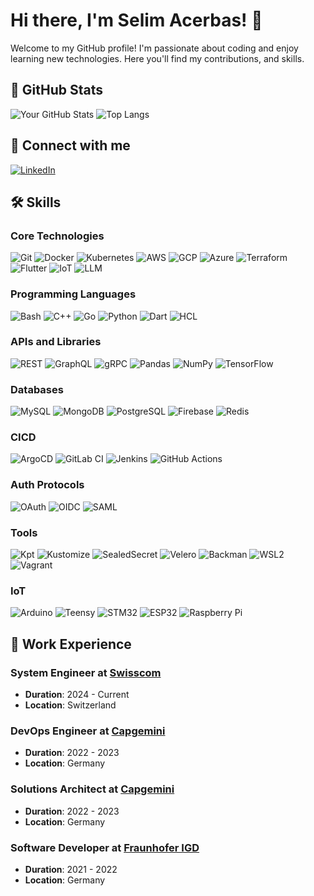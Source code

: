 # Hi there, I'm Selim Acerbas! 👋

Welcome to my GitHub profile! I'm passionate about coding and enjoy learning new technologies. Here you'll find my contributions, and skills.

## 🚀 GitHub Stats

![Your GitHub Stats](https://github-readme-stats.vercel.app/api?username=SelimAcerbas&show_icons=true&theme=radical)
![Top Langs](https://github-readme-stats.vercel.app/api/top-langs/?username=SelimAcerbas&layout=compact&theme=radical)

## 🔗 Connect with me

[![LinkedIn](https://img.shields.io/badge/LinkedIn-blue?style=for-the-badge&logo=linkedin)](https://www.linkedin.com/in/selim-acerbas-746a031ba/)

## 🛠️ Skills

### Core Technologies
![Git](https://img.shields.io/badge/Git-000000?style=for-the-badge&logo=git&logoColor=white)
![Docker](https://img.shields.io/badge/Docker-000000?style=for-the-badge&logo=docker&logoColor=white)
![Kubernetes](https://img.shields.io/badge/Kubernetes-000000?style=for-the-badge&logo=kubernetes&logoColor=white)
![AWS](https://img.shields.io/badge/Amazon_AWS-000000?style=for-the-badge&logo=amazon-aws&logoColor=white)
![GCP](https://img.shields.io/badge/Google_Cloud-000000?style=for-the-badge&logo=google-cloud&logoColor=white)
![Azure](https://img.shields.io/badge/Microsoft_Azure-000000?style=for-the-badge&logo=microsoft-azure&logoColor=white)
![Terraform](https://img.shields.io/badge/Terraform-000000?style=for-the-badge&logo=terraform&logoColor=white)
![Flutter](https://img.shields.io/badge/Flutter-000000?style=for-the-badge&logo=flutter&logoColor=white)
![IoT](https://img.shields.io/badge/IoT-000000?style=for-the-badge&logo=internet-of-things&logoColor=white)
![LLM](https://img.shields.io/badge/LLM-000000?style=for-the-badge&logo=machine-learning&logoColor=white)

### Programming Languages
![Bash](https://img.shields.io/badge/Bash-000000?style=for-the-badge&logo=gnu-bash&logoColor=white)
![C++](https://img.shields.io/badge/C%2B%2B-000000?style=for-the-badge&logo=c%2B%2B&logoColor=white)
![Go](https://img.shields.io/badge/Go-000000?style=for-the-badge&logo=go&logoColor=white)
![Python](https://img.shields.io/badge/Python-000000?style=for-the-badge&logo=python&logoColor=white)
![Dart](https://img.shields.io/badge/Dart-000000?style=for-the-badge&logo=dart&logoColor=white)
![HCL](https://img.shields.io/badge/HCL-000000?style=for-the-badge&logo=terraform&logoColor=white)

### APIs and Libraries
![REST](https://img.shields.io/badge/REST-000000?style=for-the-badge&logo=rest&logoColor=white)
![GraphQL](https://img.shields.io/badge/GraphQL-000000?style=for-the-badge&logo=graphql&logoColor=white)
![gRPC](https://img.shields.io/badge/gRPC-000000?style=for-the-badge&logo=grpc&logoColor=white)
![Pandas](https://img.shields.io/badge/Pandas-000000?style=for-the-badge&logo=pandas&logoColor=white)
![NumPy](https://img.shields.io/badge/NumPy-000000?style=for-the-badge&logo=numpy&logoColor=white)
![TensorFlow](https://img.shields.io/badge/TensorFlow-000000?style=for-the-badge&logo=tensorflow&logoColor=white)

### Databases
![MySQL](https://img.shields.io/badge/MySQL-000000?style=for-the-badge&logo=mysql&logoColor=white)
![MongoDB](https://img.shields.io/badge/MongoDB-000000?style=for-the-badge&logo=mongodb&logoColor=white)
![PostgreSQL](https://img.shields.io/badge/PostgreSQL-000000?style=for-the-badge&logo=postgresql&logoColor=white)
![Firebase](https://img.shields.io/badge/Firebase-000000?style=for-the-badge&logo=firebase&logoColor=white)
![Redis](https://img.shields.io/badge/Redis-000000?style=for-the-badge&logo=redis&logoColor=white)

### CICD
![ArgoCD](https://img.shields.io/badge/ArgoCD-000000?style=for-the-badge&logo=argo&logoColor=white)
![GitLab CI](https://img.shields.io/badge/GitLab_CI-000000?style=for-the-badge&logo=gitlab&logoColor=white)
![Jenkins](https://img.shields.io/badge/Jenkins-000000?style=for-the-badge&logo=jenkins&logoColor=white)
![GitHub Actions](https://img.shields.io/badge/GitHub_Actions-000000?style=for-the-badge&logo=github-actions&logoColor=white)

### Auth Protocols
![OAuth](https://img.shields.io/badge/OAuth-000000?style=for-the-badge&logo=oauth&logoColor=white)
![OIDC](https://img.shields.io/badge/OIDC-000000?style=for-the-badge&logo=openid-connect&logoColor=white)
![SAML](https://img.shields.io/badge/SAML-000000?style=for-the-badge&logo=saml&logoColor=white)

### Tools
![Kpt](https://img.shields.io/badge/Kpt-000000?style=for-the-badge&logo=google-cloud&logoColor=white)
![Kustomize](https://img.shields.io/badge/Kustomize-000000?style=for-the-badge&logo=kubernetes&logoColor=white)
![SealedSecret](https://img.shields.io/badge/SealedSecret-000000?style=for-the-badge&logo=kubernetes&logoColor=white)
![Velero](https://img.shields.io/badge/Velero-000000?style=for-the-badge&logo=velero&logoColor=white)
![Backman](https://img.shields.io/badge/Backman-000000?style=for-the-badge&logo=backman&logoColor=white)
![WSL2](https://img.shields.io/badge/WSL2-000000?style=for-the-badge&logo=linux&logoColor=white)
![Vagrant](https://img.shields.io/badge/Vagrant-000000?style=for-the-badge&logo=vagrant&logoColor=white)

### IoT
![Arduino](https://img.shields.io/badge/Arduino-000000?style=for-the-badge&logo=arduino&logoColor=white)
![Teensy](https://img.shields.io/badge/Teensy-000000?style=for-the-badge&logo=teensy&logoColor=white)
![STM32](https://img.shields.io/badge/STM32-000000?style=for-the-badge&logo=stmicroelectronics&logoColor=white)
![ESP32](https://img.shields.io/badge/ESP32-000000?style=for-the-badge&logo=esp32&logoColor=white)
![Raspberry Pi](https://img.shields.io/badge/RaspberryPi-000000?style=for-the-badge&logo=raspberry-pi&logoColor=white)

## 💼 Work Experience

### System Engineer at [Swisscom](https://www.swisscom.ch)
- **Duration**: 2024 - Current
- **Location**: Switzerland

### DevOps Engineer at [Capgemini](https://www.capgemini.com)
- **Duration**: 2022 - 2023
- **Location**: Germany

### Solutions Architect at [Capgemini](https://www.capgemini.com)
- **Duration**: 2022 - 2023
- **Location**: Germany

### Software Developer at [Fraunhofer IGD](https://www.igd.fraunhofer.de)
- **Duration**: 2021 - 2022
- **Location**: Germany
